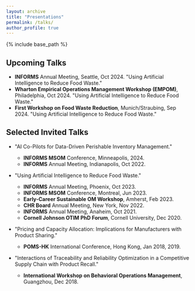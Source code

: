 ```yaml
---
layout: archive
title: "Presentations"
permalink: /talks/
author_profile: true
---
```


{% include base_path %}
## Upcoming Talks
* **INFORMS** Annual Meeting, Seattle, Oct 2024. "Using Artificial Intelligence to Reduce Food Waste."
* **Wharton Empirical Operations Management Workshop (EMPOM)**, Philadelphia, Oct 2024. "Using Artificial Intelligence to Reduce Food Waste."
* **First Workshop on Food Waste Reduction**, Munich/Straubing, Sep 2024. "Using Artificial Intelligence to Reduce Food Waste."

## Selected Invited Talks
* "AI Co-Pilots for Data-Driven Perishable Inventory Management." 
  * **INFORMS MSOM** Conference, Minneapolis, 2024.
  * **INFORMS** Annual Meeting, Indianapolis, Oct 2022.  

* "Using Artificial Intelligence to Reduce Food Waste."
  * **INFORMS** Annual Meeting, Phoenix, Oct 2023.
  * **INFORMS MSOM** Conference, Montreal, Jun 2023. 
  * **Early-Career Sustainable OM Workshop**, Amherst, Feb 2023.
  * **CHR Board** Annual Meeting, New York, Nov 2022. 
  * **INFORMS** Annual Meeting, Anaheim, Oct 2021.
  * **Cornell Johnson OTIM PhD Forum**, Cornell University, Dec 2020.

* "Pricing and Capacity Allocation: Implications for Manufacturers with Product Sharing."
  * **POMS-HK** International Conference, Hong Kong, Jan 2018, 2019. 

* "Interactions of Traceability and Reliability Optimization in a Competitive Supply Chain with Product Recall."
  * **International Workshop on Behavioral Operations Management**, Guangzhou, Dec 2018. 
